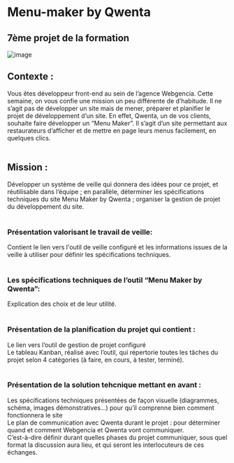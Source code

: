 <h1>Menu-maker by Qwenta</h1>
<h2>7ème projet de la formation</h2>

![image](https://github.com/IanPelina/Menu-maker-by-Qwenta/assets/125077243/87b5cd6c-1b9e-4557-80f3-80ae2ccf2f98)

<h2>Contexte :</h2>
Vous êtes développeur front-end au sein de l’agence Webgencia. Cette semaine, on vous confie une mission un peu
différente de d’habitude. Il ne s’agit pas de développer un site mais de mener, préparer et planifier le projet de développement
d’un site. En effet, Qwenta, un de vos clients, souhaite faire développer un “Menu Maker”. Il s’agit d’un site permettant aux 
restaurateurs d’afficher et de mettre en page leurs menus facilement, en quelques clics.
<br>
<br>
<h2>Mission :</h2>  
Développer un système de veille qui donnera des idées pour ce projet, et réutilisable dans l’équipe ;
en parallèle, déterminer les spécifications techniques du site Menu Maker by Qwenta ;
organiser la gestion de projet du développement du site.
<br>
<br>
<h3>Présentation valorisant le travail de veille:</h3>
Contient le lien vers l'outil de veille configuré et les informations issues de la veille à utiliser pour définir les spécifications techniques.
<br>
<br>
<h3>Les spécifications techniques de l’outil “Menu Maker by Qwenta”:</h3>
Explication des choix et de leur utilité.
<br>
<br>
<h3>Présentation de la planification du projet qui contient :</h3>
Le lien vers l’outil de gestion de projet configuré<br>
Le tableau Kanban, réalisé avec l’outil, qui répertorie toutes les tâches du projet selon 4 catégories (à faire, en cours, à tester, terminé).
<br>
<br>
<h3>Présentation de la solution tehcnique mettant en avant :</h3>
Les spécifications techniques présentées de façon visuelle (diagrammes, schéma, images démonstratives…) pour qu’il comprenne bien comment fonctionnera le site<br>
Le plan de communication avec Qwenta durant le projet : pour déterminer quand et comment Webgencia et Qwenta vont communiquer.<br>
C’est-à-dire définir durant quelles phases du projet communiquer, sous quel format la discussion aura lieu, et qui seront les interlocuteurs de ces échanges.
